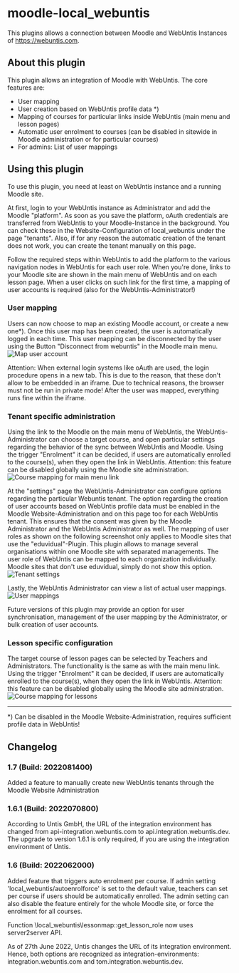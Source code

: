 # moodle-local_webuntis

This plugins allows a connection between Moodle and WebUntis Instances of https://webuntis.com.

## About this plugin
This plugin allows an integration of Moodle with WebUntis. The core features are:
- User mapping
- User creation based on WebUntis profile data *)
- Mapping of courses for particular links inside WebUntis (main menu and lesson pages)
- Automatic user enrolment to courses (can be disabled in sitewide in Moodle administration or for particular courses)
- For admins: List of user mappings

## Using this plugin
To use this plugin, you need at least on WebUntis instance and a running Moodle site.

At first, login to your WebUntis instance as Administrator and add the Moodle "platform". As soon as you save the platform, oAuth credentials are transferred from WebUntis to your Moodle-Instance in the background. You can check these in the Website-Configuration of local_webuntis under the page "tenants". Also, if for any reason the automatic creation of the tenant does not work, you can create the tenant manually on this page.

Follow the required steps within WebUntis to add the platform to the various navigation nodes in WebUntis for each user role. When you're done, links to your Moodle site are shown in the main menu of WebUntis and on each lesson page. When a user clicks on such link for the first time, a mapping of user accounts is required (also for the WebUntis-Administrator!)

### User mapping
Users can now choose to map an existing Moodle account, or create a new one*). Once this user map has been created, the user is automatically logged in each time. This user mapping can be disconnected by the user using the Button "Disconnect from webuntis" in the Moodle main menu.
![Map user account](docs/img/01-map-user.png)

Attention: When external login systems like oAuth are used, the login procedure opens in a new tab. This is due to the reason, that these don't allow to be embedded in an iframe. Due to technical reasons, the browser must not be run in private mode! After the user was mapped, everything runs fine within the iframe.

### Tenant specific administration
Using the link to the Moodle on the main menu of WebUntis, the WebUntis-Administrator can choose a target course, and open particular settings regarding the behavior of the sync between WebUntis and Moodle. Using the trigger "Enrolment" it can be decided, if users are automatically enrolled to the course(s), when they open the link in WebUntis. Attention: this feature can be disabled globally using the Moodle site administration.
![Course mapping for main menu link](docs/img/02a-select-target-mainmenu.png)

At the "settings" page the WebUntis-Administrator can configure options regarding the particular Webuntis tenant. The option regarding the creation of user accounts based on WebUntis profile data must be enabled in the Moodle Website-Administration and on this page too for each WebUntis tenant. This ensures that the consent was given by the Moodle Administrator and the WebUntis Administrator as well. The mapping of user roles as shown on the following screenshot only applies to Moodle sites that use the "eduvidual"-Plugin. This plugin allows to manage several organisations within one Moodle site with separated managements. The user role of WebUntis can be mapped to each organization individually. Moodle sites that don't use eduvidual, simply do not show this option.
![Tenant settings](docs/img/02b-settings.png)

Lastly, the WebUntis Administrator can view a list of actual user mappings.
![User mappings](docs/img/02c-user-mappings.png)

Future versions of this plugin may provide an option for user synchronisation, management of the user mapping by the Administrator, or bulk creation of user accounts.

### Lesson specific configuration

The target course of lesson pages can be selected by Teachers and Administrators. The functionality is the same as with the main menu link.  Using the trigger "Enrolment" it can be decided, if users are automatically enrolled to the course(s), when they open the link in WebUntis. Attention: this feature can be disabled globally using the Moodle site administration.
![Course mapping for lessons](docs/img/03-select-target-lesson.png)

------------------------------------
*) Can be disabled in the Moodle Website-Administration, requires sufficient profile data in WebUntis!

## Changelog
### 1.7 (Build: 2022081400)
Added a feature to manually create new WebUntis tenants through the Moodle Website Administration

### 1.6.1 (Build: 2022070800)
According to Untis GmbH, the URL of the integration environment has changed from api-integration.webuntis.com to api.integration.webuntis.dev. The upgrade to version 1.6.1 is only required, if you are using the integration environment of Untis.

### 1.6 (Build: 2022062000)

Added feature that triggers auto enrolment per course. If admin setting 'local_webuntis/autoenrolforce' is set to the default value, teachers can set per course if users should be automatically enrolled. The admin setting can also disable the feature entirely for the whole Moodle site, or force the enrolment for all courses.

Function \local_webuntis\lessonmap::get_lesson_role now uses server2server API.

As of 27th June 2022, Untis changes the URL of its integration environment. Hence, both options are recognized as integration-environments: integration.webuntis.com and tom.integration.webuntis.dev.
